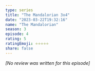```yaml
---
type: series
title: "The Mandalorian 3x4"
date: "2023-03-22T19:32:16"
name: "The Mandalorian"
season: 3
episode: 4
rating: 5
ratingEmoji: ⭐️⭐️⭐️⭐️⭐️
share: false
---
```


*[No review was written for this episode]*
